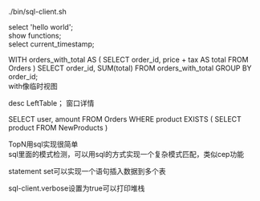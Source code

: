 ./bin/sql-client.sh

select 'hello world';  
show functions;  
select current_timestamp;  

WITH orders_with_total AS (
    SELECT order_id, price + tax AS total
    FROM Orders
)
SELECT order_id, SUM(total)
FROM orders_with_total
GROUP BY order_id;  
with像临时视图  

desc LeftTable； 窗口详情 

SELECT user, amount
FROM Orders
WHERE product EXISTS (
    SELECT product FROM NewProducts
)


TopN用sql实现很简单  
sql里面的模式检测，可以用sql的方式实现一个复杂模式匹配，类似cep功能  

statement set可以实现一个语句插入数据到多个表  

sql-client.verbose设置为true可以打印堆栈  